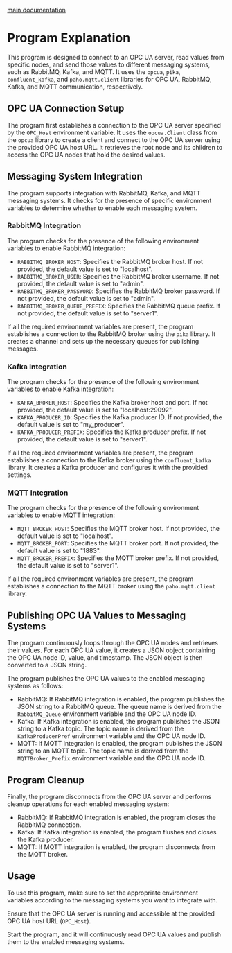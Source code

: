 [main documentation](https://github.com/joaoribeiro5039/SimpleIoT/blob/main/README.MD)
# Program Explanation

This program is designed to connect to an OPC UA server, read values from specific nodes, and send those values to different messaging systems, such as RabbitMQ, Kafka, and MQTT. It uses the `opcua`, `pika`, `confluent_kafka`, and `paho.mqtt.client` libraries for OPC UA, RabbitMQ, Kafka, and MQTT communication, respectively.

## OPC UA Connection Setup

The program first establishes a connection to the OPC UA server specified by the `OPC_Host` environment variable. It uses the `opcua.Client` class from the `opcua` library to create a client and connect to the OPC UA server using the provided OPC UA host URL. It retrieves the root node and its children to access the OPC UA nodes that hold the desired values.

## Messaging System Integration

The program supports integration with RabbitMQ, Kafka, and MQTT messaging systems. It checks for the presence of specific environment variables to determine whether to enable each messaging system.

### RabbitMQ Integration

The program checks for the presence of the following environment variables to enable RabbitMQ integration:

- `RABBITMQ_BROKER_HOST`: Specifies the RabbitMQ broker host. If not provided, the default value is set to "localhost".
- `RABBITMQ_BROKER_USER`: Specifies the RabbitMQ broker username. If not provided, the default value is set to "admin".
- `RABBITMQ_BROKER_PASSWORD`: Specifies the RabbitMQ broker password. If not provided, the default value is set to "admin".
- `RABBITMQ_BROKER_QUEUE_PREFIX`: Specifies the RabbitMQ queue prefix. If not provided, the default value is set to "server1".

If all the required environment variables are present, the program establishes a connection to the RabbitMQ broker using the `pika` library. It creates a channel and sets up the necessary queues for publishing messages.

### Kafka Integration

The program checks for the presence of the following environment variables to enable Kafka integration:

- `KAFKA_BROKER_HOST`: Specifies the Kafka broker host and port. If not provided, the default value is set to "localhost:29092".
- `KAFKA_PRODUCER_ID`: Specifies the Kafka producer ID. If not provided, the default value is set to "my_producer".
- `KAFKA_PRODUCER_PREFIX`: Specifies the Kafka producer prefix. If not provided, the default value is set to "server1".

If all the required environment variables are present, the program establishes a connection to the Kafka broker using the `confluent_kafka` library. It creates a Kafka producer and configures it with the provided settings.

### MQTT Integration

The program checks for the presence of the following environment variables to enable MQTT integration:

- `MQTT_BROKER_HOST`: Specifies the MQTT broker host. If not provided, the default value is set to "localhost".
- `MQTT_BROKER_PORT`: Specifies the MQTT broker port. If not provided, the default value is set to "1883".
- `MQTT_BROKER_PREFIX`: Specifies the MQTT broker prefix. If not provided, the default value is set to "server1".

If all the required environment variables are present, the program establishes a connection to the MQTT broker using the `paho.mqtt.client` library.

## Publishing OPC UA Values to Messaging Systems

The program continuously loops through the OPC UA nodes and retrieves their values. For each OPC UA value, it creates a JSON object containing the OPC UA node ID, value, and timestamp. The JSON object is then converted to a JSON string.

The program publishes the OPC UA values to the enabled messaging systems as follows:

- RabbitMQ: If RabbitMQ integration is enabled, the program publishes the JSON string to a RabbitMQ queue. The queue name is derived from the `RabbitMQ_Queue` environment variable and the OPC UA node ID.
- Kafka: If Kafka integration is enabled, the program publishes the JSON string to a Kafka topic. The topic name is derived from the `KafkaProducerPref` environment variable and the OPC UA node ID.
- MQTT: If MQTT integration is enabled, the program publishes the JSON string to an MQTT topic. The topic name is derived from the `MQTTBroker_Prefix` environment variable and the OPC UA node ID.

## Program Cleanup

Finally, the program disconnects from the OPC UA server and performs cleanup operations for each enabled messaging system:

- RabbitMQ: If RabbitMQ integration is enabled, the program closes the RabbitMQ connection.
- Kafka: If Kafka integration is enabled, the program flushes and closes the Kafka producer.
- MQTT: If MQTT integration is enabled, the program disconnects from the MQTT broker.

## Usage

To use this program, make sure to set the appropriate environment variables according to the messaging systems you want to integrate with.

Ensure that the OPC UA server is running and accessible at the provided OPC UA host URL (`OPC_Host`).

Start the program, and it will continuously read OPC UA values and publish them to the enabled messaging systems.